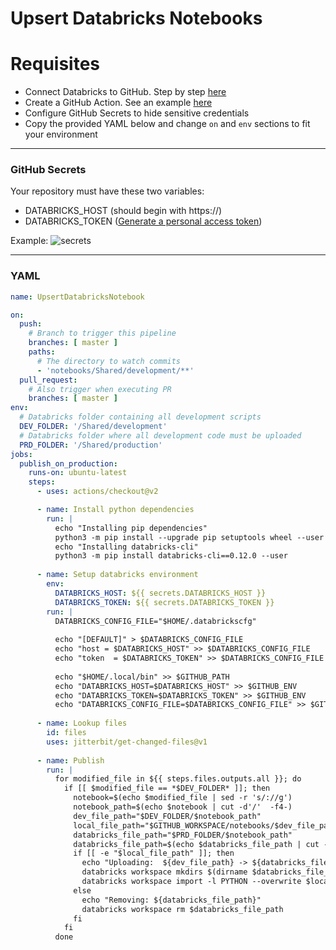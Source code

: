 # Upsert Databricks Notebooks

# Requisites
- Connect Databricks to GitHub. Step by step [here](https://docs.databricks.com/repos.html)
- Create a GitHub Action. See an example [here](https://docs.github.com/en/actions/quickstart)
- Configure GitHub Secrets to hide sensitive credentials
- Copy the provided YAML below and change `on` and `env` sections to fit your environment

---

### GitHub Secrets
Your repository must have these two variables:
- DATABRICKS_HOST (should begin with https://)
- DATABRICKS_TOKEN ([Generate a personal access token](https://docs.databricks.com/dev-tools/api/latest/authentication.html#generate-a-personal-access-token))

Example:
![secrets](https://user-images.githubusercontent.com/17178349/121604485-f9952f00-ca20-11eb-848f-96b862e4a442.png)

---

### YAML
```yaml
name: UpsertDatabricksNotebook

on:
  push:
    # Branch to trigger this pipeline
    branches: [ master ]
    paths:
      # The directory to watch commits
      - 'notebooks/Shared/development/**'
  pull_request:
    # Also trigger when executing PR
    branches: [ master ]
env:
  # Databricks folder containing all development scripts
  DEV_FOLDER: '/Shared/development'
  # Databricks folder where all development code must be uploaded 
  PRD_FOLDER: '/Shared/production'
jobs:
  publish_on_production:
    runs-on: ubuntu-latest
    steps:
      - uses: actions/checkout@v2

      - name: Install python dependencies
        run: |
          echo "Installing pip dependencies"
          python3 -m pip install --upgrade pip setuptools wheel --user
          echo "Installing databricks-cli"
          python3 -m pip install databricks-cli==0.12.0 --user
          
      - name: Setup databricks environment
        env:
          DATABRICKS_HOST: ${{ secrets.DATABRICKS_HOST }}
          DATABRICKS_TOKEN: ${{ secrets.DATABRICKS_TOKEN }}
        run: |  
          DATABRICKS_CONFIG_FILE="$HOME/.databrickscfg"
          
          echo "[DEFAULT]" > $DATABRICKS_CONFIG_FILE
          echo "host = $DATABRICKS_HOST" >> $DATABRICKS_CONFIG_FILE
          echo "token  = $DATABRICKS_TOKEN" >> $DATABRICKS_CONFIG_FILE
          
          echo "$HOME/.local/bin" >> $GITHUB_PATH
          echo "DATABRICKS_HOST=$DATABRICKS_HOST" >> $GITHUB_ENV
          echo "DATABRICKS_TOKEN=$DATABRICKS_TOKEN" >> $GITHUB_ENV
          echo "DATABRICKS_CONFIG_FILE=$DATABRICKS_CONFIG_FILE" >> $GITHUB_ENV
      
      - name: Lookup files
        id: files
        uses: jitterbit/get-changed-files@v1
      
      - name: Publish
        run: |
          for modified_file in ${{ steps.files.outputs.all }}; do
            if [[ $modified_file == *$DEV_FOLDER* ]]; then
              notebook=$(echo $modified_file | sed -r 's/://g')
              notebook_path=$(echo $notebook | cut -d'/'  -f4-)
              dev_file_path="$DEV_FOLDER/$notebook_path"
              local_file_path="$GITHUB_WORKSPACE/notebooks/$dev_file_path"
              databricks_file_path="$PRD_FOLDER/$notebook_path"
              databricks_file_path=$(echo $databricks_file_path | cut -d'.'  -f1)
              if [[ -e "$local_file_path" ]]; then
                echo "Uploading:  ${dev_file_path} -> ${databricks_file_path}"
                databricks workspace mkdirs $(dirname $databricks_file_path)
                databricks workspace import -l PYTHON --overwrite $local_file_path $databricks_file_path
              else
                echo "Removing: ${databricks_file_path}"
                databricks workspace rm $databricks_file_path
              fi
            fi
          done
```
